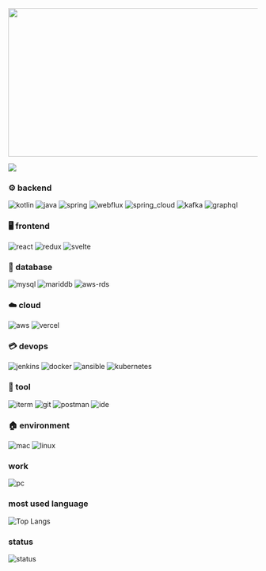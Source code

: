 

<a href="https://github.com/devxb/gitanimals">
<img
  src="https://render.gitanimals.org/farms/tokkaiiii"
  width="600"
  height="300"
/>
</a>

<a href="https://tokkaiiii.tistory.com"><img src="https://img.shields.io/badge/Tistory-E4405F?style=flat-square&logo=Tistory&logoColor=white"/></a>
  
### ⚙️ backend
![kotlin](https://img.shields.io/badge/Kotlin-0095D5?&style=for-the-badge&logo=kotlin&logoColor=white)
![java](https://img.shields.io/badge/Java-ED8B00?style=for-the-badge&logo=openjdk&logoColor=white)
![spring](https://img.shields.io/badge/Spring-6DB33F?style=for-the-badge&logo=spring&logoColor=white)
![webflux](https://img.shields.io/badge/Spring_Webflux-6DB33F?style=for-the-badge&logo=react&logoColor=white)
![spring_cloud](https://img.shields.io/badge/Spring_Cloud-6DB33F?style=for-the-badge&logo=iCloud&logoColor=white)
![kafka](https://img.shields.io/badge/Kafka-231F20?style=for-the-badge&logo=apachekafka&logoColor=white)
![graphql](https://img.shields.io/badge/graphql-E10098?style=for-the-badge&logo=graphql&logoColor=white)

### 🖥️ frontend
![react](https://img.shields.io/badge/React-20232A?style=for-the-badge&logo=react&logoColor=61DAFB)
![redux](https://img.shields.io/badge/Redux-593D88?style=for-the-badge&logo=redux&logoColor=white)
![svelte](https://img.shields.io/badge/Svelte-4A4A55?style=for-the-badge&logo=svelte&logoColor=FF3E00)

### 💾 database
![mysql](https://img.shields.io/badge/MySQL-00000F?style=for-the-badge&logo=mysql&logoColor=white)
![mariddb](https://img.shields.io/badge/MariaDB-003545?style=for-the-badge&logo=mariadb&logoColor=white)
![aws-rds](https://img.shields.io/badge/Amazon_AWS-232F3E?style=for-the-badge&logo=amazon-aws&logoColor=white)

### ☁️ cloud
![aws](https://img.shields.io/badge/Amazon_AWS-FF9900?style=for-the-badge&logo=amazonaws&logoColor=white)
![vercel](https://img.shields.io/badge/Vercel-000000?style=for-the-badge&logo=vercel&logoColor=white)

### 💳 devops
![jenkins](https://img.shields.io/badge/Jenkins-D24939?style=for-the-badge&logo=Jenkins&logoColor=white)
![docker](https://img.shields.io/badge/docker-%230db7ed.svg?style=for-the-badge&logo=docker&logoColor=white)
![ansible](https://img.shields.io/badge/ansible-%231A1918.svg?style=for-the-badge&logo=ansible&logoColor=white)
![kubernetes](https://img.shields.io/badge/kubernetes-%23326ce5.svg?style=for-the-badge&logo=kubernetes&logoColor=white)

### 🧰 tool
![iterm](https://img.shields.io/badge/iTerm2-000000?style=for-the-badge&logo=iterm2&logoColor=white)
![git](https://img.shields.io/badge/GIT-E44C30?style=for-the-badge&logo=git&logoColor=white)
![postman](https://img.shields.io/badge/Postman-FF6C37?style=for-the-badge&logo=postman&logoColor=white)
![ide](https://img.shields.io/badge/IntelliJ_IDEA-000000.svg?style=for-the-badge&logo=intellij-idea&logoColor=white)

### 🏠 environment
![mac](https://img.shields.io/badge/mac%20os-000000?style=for-the-badge&logo=apple&logoColor=white)
![linux](https://img.shields.io/badge/Linux-FCC624?style=for-the-badge&logo=linux&logoColor=black)

### work
![pc](https://img.shields.io/badge/Apple-MacBook_Pro_2021-99999?style=for-the-badge&logo=apple&logoColor=white)

### most used language 
![Top Langs](https://github-readme-stats.vercel.app/api/top-langs/?username=tokkaiiii)

### status
![status](https://github-readme-stats.vercel.app/api?username=tokkaiiii&theme=blue-green)
